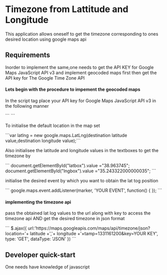 # Timezone from Lattitude and Longitude
<p>This application allows oneself to get the timezone corresponding to ones desired location using google maps api</p>

<h2>Requirements</h2>
<p>Inorder to implement the same,one needs to get the API KEY for Google Maps JavaScript API v3 and implement geocoded maps first then get the API key for The Google Time Zone API </p>
<h4>Lets begin with the procedure to impement the geocoded maps</h4>
<p>In the script tag place your API key for Google Maps JavaScript API v3  in the following manner</p>
```
<script src="https://maps.googleapis.com/maps/api/js?v=3.exp&key=YOUR KEY">
</script>
```
<p>To initialise the default location in the map set </p>
```var latlng = new google.maps.LatLng(destination latitude value,destination longitude value);```
<p>Also initialisee the latitude and longitude values in the textboxes to get the timezone by </p>
```
document.getElementById("latbox").value ="38.963745";
document.getElementById("lngbox").value ="35.243322000000035";
```
<p>initialise the desired event by which you want to obtain the lat tog position<p>
```
google.maps.event.addListener(marker, 'YOUR EVENT', function() {
            });
```
<h4>implementing the timezone api</h4>
<p>pass the obtained lat log values to the url along with key to access the timezone api AND get the desired timezone in json format</p>
```
  $.ajax({
            url:'https://maps.googleapis.com/maps/api/timezone/json?location='+ latitude +','+ longitude                +'&timestamp=1331161200&key=YOUR KEY',
            type: 'GET',
            dataType: 'JSON'
          })
```
<h2>Developer quick-start</h2>
One needs have knowledge of javascript

